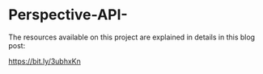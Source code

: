 # Perspective-API-

The resources available on this project are explained in details in this blog post:

https://bit.ly/3ubhxKn 
